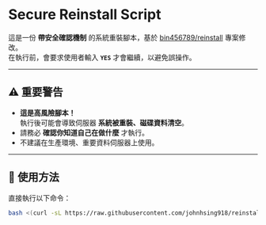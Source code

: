 # Secure Reinstall Script

這是一份 **帶安全確認機制** 的系統重裝腳本，基於 [bin456789/reinstall](https://github.com/bin456789/reinstall) 專案修改。  
在執行前，會要求使用者輸入 **`YES`** 才會繼續，以避免誤操作。

---

## ⚠️ 重要警告

- **這是高風險腳本！**  
  執行後可能會導致伺服器 **系統被重裝、磁碟資料清空**。  
- 請務必 **確認你知道自己在做什麼** 才執行。  
- 不建議在生產環境、重要資料伺服器上使用。  

---

## 🚀 使用方法

直接執行以下命令：

```bash
bash <(curl -sL https://raw.githubusercontent.com/johnhsing918/reinstall/main/reinstall.sh)
